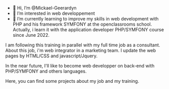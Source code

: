 - 👋 Hi, I’m @Mickael-Geerardyn
- 👀 I’m interested in web developpement
- 🌱 I’m currently learning to improve my skills in web development with PHP and his framework SYMFONY at the openclassrooms school. 
Actually, i learn it with the application developer PHP/SYMFONY course since June 2022.

I am following this training in parallel with my full time job as a consultant. About this job, i'm web integrator in a marketing team. I update the web pages by HTML/CSS and javascript/Jquery.

In the near future, I'll like to become web developper on back-end with PHP/SYMFONY and others languages.

Here, you can find some projects about my job and my training.


<!---
Mickael-Geerardyn/Mickael-Geerardyn is a ✨ special ✨ repository because its `README.md` (this file) appears on your GitHub profile.
You can click the Preview link to take a look at your changes.
--->
